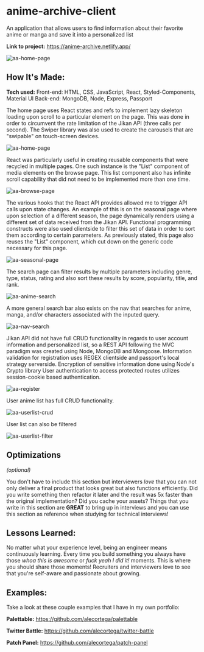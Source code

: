 # anime-archive-client
An application that allows users to find information about their favorite anime or manga and save it into a personalized list

**Link to project:** https://anime-archive.netlify.app/

![aa-home-page](https://user-images.githubusercontent.com/73206753/162072871-f7d62e42-525c-40e6-872d-d8504da2d969.gif)

## How It's Made:

**Tech used:** 
Front-end: HTML, CSS, JavaScript, React, Styled-Components, Material UI
Back-end: MongoDB, Node, Express, Passport

The home page uses React states and refs to implement lazy skeleton loading upon scroll to a particular element on the page. This was done in order to circumvent the rate limitation of the Jikan API (three calls per second). The Swiper library was also used to create the carousels that are "swipable" on touch-screen devices. 

![aa-home-page](https://user-images.githubusercontent.com/73206753/162072871-f7d62e42-525c-40e6-872d-d8504da2d969.gif)

React was particularly useful in creating reusable components that were recycled in multiple pages. One such instance is the "List" component of media elements on the browse page. This list component also has infinite scroll capability that did not need to be implemented more than one time. 

![aa-browse-page](https://user-images.githubusercontent.com/73206753/162075224-4cd63406-021b-4b56-bb76-f4e8c085e1da.gif)

The various hooks that the React API provides allowed me to trigger API calls upon state changes. An example of this is on the seasonal page where upon selection of a different season, the page dynamically renders using a different set of data received from the Jikan API. Functional programming constructs were also used clientside to filter this set of data in order to sort them according to certain parameters. As previously stated, this page also reuses the "List" component, which cut down on the generic code necessary for this page. 

![aa-seasonal-page](https://user-images.githubusercontent.com/73206753/162076015-d9471083-b616-4285-a51a-0a678bff14d3.gif)

The search page can filter results by multiple parameters including genre, type, status, rating and also sort these results by score, popularity, title, and rank. 

![aa-anime-search](https://user-images.githubusercontent.com/73206753/162096544-609a7208-ecaa-4a71-96cf-bc33e64308f0.gif)

A more general search bar also exists on the nav that searches for anime, manga, and/or characters associated with the inputed query. 

![aa-nav-search](https://user-images.githubusercontent.com/73206753/162097298-1075dd1a-b039-41f6-a5e1-66215b0e2d58.gif)

Jikan API did not have full CRUD functionality in regards to user account information and personalized list, so a REST API following the MVC paradigm was created using Node, MongoDB and Mongoose. 
Information validation for registration uses REGEX clientside and passport's local strategy serverside. 
Encryption of sensitive information done using Node's Crypto library
User authentication to access protected routes utilizes session-cookie based authentication. 

![aa-register](https://user-images.githubusercontent.com/73206753/162097477-7821dd48-d7ee-4ff9-8409-54eca45f9e0f.gif)

User anime list has full CRUD functionality. 

![aa-userlist-crud](https://user-images.githubusercontent.com/73206753/162099678-912fe839-2274-42db-b4bd-328c07b2895e.gif)

User list can also be filtered

![aa-userlist-filter](https://user-images.githubusercontent.com/73206753/162099745-d3f1500f-dcdc-4460-85eb-1be7e0e643c6.gif)



## Optimizations
*(optional)*

You don't have to include this section but interviewers *love* that you can not only deliver a final product that looks great but also functions efficiently. Did you write something then refactor it later and the result was 5x faster than the original implementation? Did you cache your assets? Things that you write in this section are **GREAT** to bring up in interviews and you can use this section as reference when studying for technical interviews!

## Lessons Learned:

No matter what your experience level, being an engineer means continuously learning. Every time you build something you always have those *whoa this is awesome* or *fuck yeah I did it!* moments. This is where you should share those moments! Recruiters and interviewers love to see that you're self-aware and passionate about growing.

## Examples:
Take a look at these couple examples that I have in my own portfolio:

**Palettable:** https://github.com/alecortega/palettable

**Twitter Battle:** https://github.com/alecortega/twitter-battle

**Patch Panel:** https://github.com/alecortega/patch-panel


